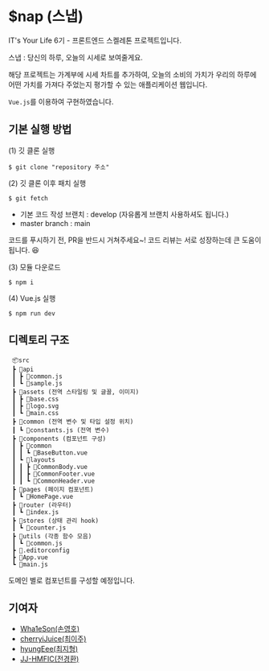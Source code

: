 # $nap (스냅)

IT's Your Life 6기 - 프론트엔드 스켈레톤 프로젝트입니다.

스냅 : 당신의 하루, 오늘의 시세로 보여줄게요.

해당 프로젝트는 가계부에 시세 차트를 추가하여, 오늘의 소비의 가치가 우리의 하루에 어떤 가치를 가져다 주었는지 평가할 수 있는 애플리케이션 웹입니다.

`Vue.js`를 이용하여 구현하였습니다.

## 기본 실행 방법

(1) 깃 클론 실행

    $ git clone "repository 주소"

(2) 깃 클론 이후 패치 실행

    $ git fetch

- 기본 코드 작성 브랜치 : develop (자유롭게 브랜치 사용하셔도 됩니다.)
- master branch : main

코드를 푸시하기 전, PR을 반드시 거쳐주세요~! 코드 리뷰는 서로 성장하는데 큰 도움이 됩니다. 😆

(3) 모듈 다운로드

    $ npm i

(4) Vue.js 실행

    $ npm run dev

## 디렉토리 구조

```
 📦src
 ┣ 📂api
 ┃ ┣ 📜common.js
 ┃ ┗ 📜sample.js
 ┣ 📂assets (전역 스타일링 및 글꼴, 이미지)
 ┃ ┣ 📜base.css
 ┃ ┣ 📜logo.svg
 ┃ ┗ 📜main.css
 ┣ 📂common (전역 변수 및 타입 설정 위치)
 ┃ ┗ 📜constants.js (전역 변수)
 ┣ 📂components (컴포넌트 구성)
 ┃ ┣ 📂common
 ┃ ┃ ┗ 📜BaseButton.vue
 ┃ ┗ 📂layouts
 ┃ ┃ ┣ 📜CommonBody.vue
 ┃ ┃ ┣ 📜CommonFooter.vue
 ┃ ┃ ┗ 📜CommonHeader.vue
 ┣ 📂pages (페이지 컴포넌트)
 ┃ ┗ 📜HomePage.vue
 ┣ 📂router (라우터)
 ┃ ┗ 📜index.js
 ┣ 📂stores (상태 관리 hook)
 ┃ ┗ 📜counter.js
 ┣ 📂utils (각종 함수 모음)
 ┃ ┗ 📜common.js
 ┣ 📜.editorconfig
 ┣ 📜App.vue
 ┗ 📜main.js
```

도메인 별로 컴포넌트를 구성할 예정입니다.

##

## 기여자

- [Wha1eSon(손영호)](https://github.com/wherewhale)
- [cherryiJuice(최이주)](https://github.com/cherryiJuice)
- [hyungEee(최지형)](https://github.com/hyungEee)
- [JJ-HMFIC(전경환)](https://github.com/JJ-HMFIC)
